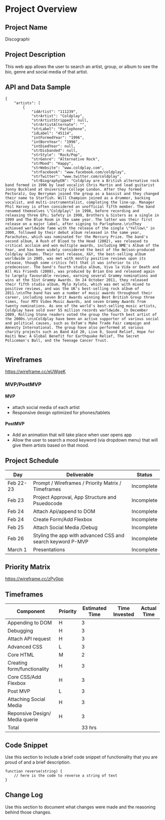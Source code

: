 # Project Overview

## Project Name

Discographi

## Project Description
This web app allows the user to search an artist, group, or album to see the bio, genre and social media of that artist.

## API and Data Sample
```
{
    "artists": [
        {
            "idArtist": "111239",
            "strArtist": "Coldplay",
            "strArtistStripped": null,
            "strArtistAlternate": "",
            "strLabel": "Parlophone",
            "idLabel": "45114",
            "intFormedYear": "1996",
            "intBornYear": "1996",
            "intDiedYear": null,
            "strDisbanded": null,
            "strStyle": "Rock/Pop",
            "strGenre": "Alternative Rock",
            "strMood": "Happy",
            "strWebsite": "www.coldplay.com",
            "strFacebook": "www.facebook.com/coldplay",
            "strTwitter": "www.twitter.com/coldplay",
            "strBiographyEN": "Coldplay are a British alternative rock band formed in 1996 by lead vocalist Chris Martin and lead guitarist Jonny Buckland at University College London. After they formed Pectoralz, Guy Berryman joined the group as a bassist and they changed their name to Starfish. Will Champion joined as a drummer, backing vocalist, and multi-instrumentalist, completing the line-up. Manager Phil Harvey is often considered an unofficial fifth member. The band renamed themselves \"Coldplay\" in 1998, before recording and releasing three EPs; Safety in 1998, Brothers & Sisters as a single in 1999 and The Blue Room in the same year. The latter was their first release on a major label, after signing to Parlophone.\n\nThey achieved worldwide fame with the release of the single \"Yellow\" in 2000, followed by their debut album released in the same year, Parachutes, which was nominated for the Mercury Prize. The band's second album, A Rush of Blood to the Head (2002), was released to critical acclaim and won multiple awards, including NME's Album of the Year, and has been widely considered the best of the Nelson-produced Coldplay albums. Their next release, X&Y, the best-selling album worldwide in 2005, was met with mostly positive reviews upon its release, though some critics felt that it was inferior to its predecessor. The band's fourth studio album, Viva la Vida or Death and All His Friends (2008), was produced by Brian Eno and released again to largely favourable reviews, earning several Grammy nominations and wins at the 51st Grammy Awards. On 24 October 2011, they released their fifth studio album, Mylo Xyloto, which was met with mixed to positive reviews, and was the UK's best-selling rock album of 2011.\n\nThe band has won a number of music awards throughout their career, including seven Brit Awards winning Best British Group three times, four MTV Video Music Awards, and seven Grammy Awards from twenty nominations. As one of the world's best-selling music artists, Coldplay have sold over 55 million records worldwide. In December 2009, Rolling Stone readers voted the group the fourth best artist of the 2000s.\n\nColdplay have been an active supporter of various social and political causes, such as Oxfam's Make Trade Fair campaign and Amnesty International. The group have also performed at various charity projects such as Band Aid 20, Live 8, Sound Relief, Hope for Haiti Now: A Global Benefit for Earthquake Relief, The Secret Policeman's Ball, and the Teenage Cancer Trust.
	    
```

## Wireframes

https://wireframe.cc/eUWgeK

### MVP/PostMVP

#### MVP 

- attach social media of each artist
- Responsive design optimized for phones/tablets  

#### PostMVP  

- Add an animation that will take place when user opens app
- Allow the user to search a mood keyword (via dropdown menu) that will give them artists based on that mood.
 

## Project Schedule


|  Day | Deliverable | Status
|---|---| ---|
|Feb 22-23| Prompt / Wireframes / Priority Matrix / Timeframes | Incomplete
|Feb 23| Project Approval, App Structure and Psuedocode | Incomplete
|Feb 24|  Attach Api/append to DOM| Incomplete
|Feb 24| Create Form/Add Flexbox | Incomplete
|Feb 25|Attach Social Media /Debug| Incomplete
|Feb 26| Styling the app with advanced CSS and search keyword P-MVP | Incomplete
|March 1| Presentations | Incomplete

## Priority Matrix

https://wireframe.cc/zPy0pp

## Timeframes

| Component                       | Priority  | Estimated Time  | Time Invested | Actual Time  |
|---------------------------------|-----------|-----------------|---------------|--------------|
| Appending to DOM                | H         | 3               |               |              |
| Debugging                       | H         | 3               |               |              |
| Attach API request              | H         | 3               |               |              |
| Advanced CSS                    | L         | 3               |               |              |
| Core HTML                       | M         | 2               |               |              |
| Creating form/functionality     | H         | 3               |               |              |
| Core CSS/Add Flexbox            | H         | 3               |               |              |
| Post MVP                        | L         | 3               |               |              |
| Attaching Social Media          | H         | 3               |               |              |
| Reponsive Design/ Media querie  | H         | 3               |               |              |
| Total                           |           | 33 hrs          |               |              |

## Code Snippet

Use this section to include a brief code snippet of functionality that you are proud of and a brief description.  

```
function reverse(string) {
	// here is the code to reverse a string of text
}
```

## Change Log
 Use this section to document what changes were made and the reasoning behind those changes.  
